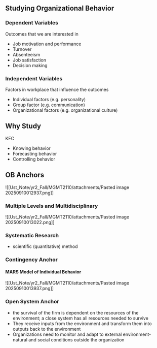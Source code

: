 ## Studying Organizational Behavior
### Dependent Variables
Outcomes that we are interested in
- Job motivation and performance
- Turnover
- Absenteeism
- Job satisfaction
- Decision making
### Independent Variables
Factors in workplace that influence the outcomes
- Individual factors (e.g. personality)
- Group factor (e.g. communication)
- Organizational factors (e.g. organizational culture)
## Why Study
KFC
- Knowing behavior
- Forecasting behavior
- Controlling behavior
## OB Anchors
![[Ust_Note/yr2_Fall/MGMT2110/attachments/Pasted image 20250910012937.png]]
### Multiple Levels and Multidisciplinary
![[Ust_Note/yr2_Fall/MGMT2110/attachments/Pasted image 20250910013022.png]]
### Systematic Research
- scientific (quantitative) method
### Contingency Anchor
#### MARS Model of Individual Behavior
![[Ust_Note/yr2_Fall/MGMT2110/attachments/Pasted image 20250910013937.png]]
### Open System Anchor
- the survival of the firm is dependent on the resources of the environment; a close system has all resources needed to survive
- They receive inputs from the environment and transform them into outputs back to the environment
- Organizations need to monitor and adapt to external environment-natural and social conditions outside the organization

